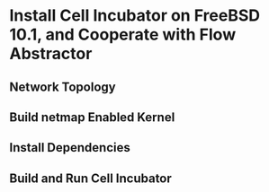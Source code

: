 # Install Cell Incubator on FreeBSD 10.1, and Cooperate with Flow Abstractor

## Network Topology

## Build netmap Enabled Kernel

## Install Dependencies

## Build and Run Cell Incubator
